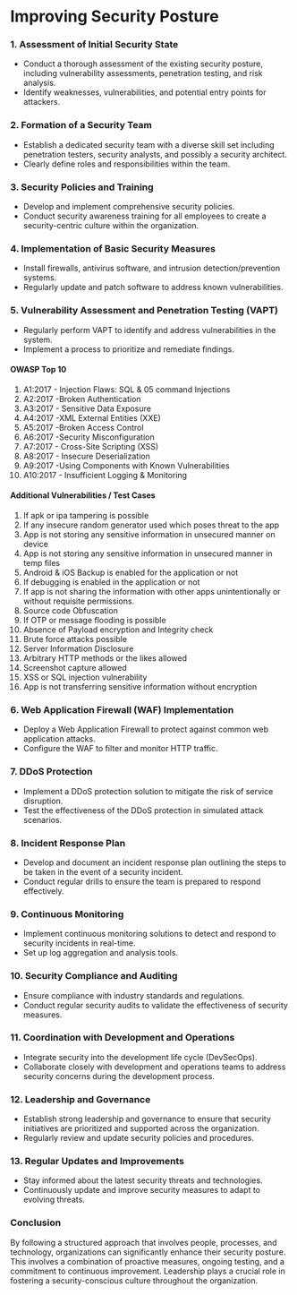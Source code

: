 # Improving Security Posture

### 1. Assessment of Initial Security State

- Conduct a thorough assessment of the existing security posture, including vulnerability assessments, penetration testing, and risk analysis.
- Identify weaknesses, vulnerabilities, and potential entry points for attackers.

### 2. Formation of a Security Team

- Establish a dedicated security team with a diverse skill set including penetration testers, security analysts, and possibly a security architect.
- Clearly define roles and responsibilities within the team.

### 3. Security Policies and Training

- Develop and implement comprehensive security policies.
- Conduct security awareness training for all employees to create a security-centric culture within the organization.

### 4. Implementation of Basic Security Measures

- Install firewalls, antivirus software, and intrusion detection/prevention systems.
- Regularly update and patch software to address known vulnerabilities.

### 5. Vulnerability Assessment and Penetration Testing (VAPT)

- Regularly perform VAPT to identify and address vulnerabilities in the system.
- Implement a process to prioritize and remediate findings.

#### OWASP Top 10

1. A1:2017 - Injection Flaws: SQL & 05 command Injections
2. A2:2017 -Broken Authentication
3. A3:2017 - Sensitive Data Exposure
4. A4:2017 -XML External Entities (XXE)
5. A5:2017 -Broken Access Control
6. A6:2017 -Security Misconfiguration
7. A7:2017 - Cross-Site Scripting (XSS)
8. A8:2017 - Insecure Deserialization
9. A9:2017 -Using Components with Known Vulnerabilities
10. A10:2017 - Insufficient Logging & Monitoring

#### Additional Vulnerabilities / Test Cases

1. If apk or ipa tampering is possible
2. If any insecure random generator used which poses threat to the app
3. App is not storing any sensitive information in unsecured manner on device
4. App is not storing any sensitive information in unsecured manner in temp files
5. Android & iOS Backup is enabled for the application or not
6. If debugging is enabled in the application or not
7. If app is not sharing the information with other apps unintentionally or without requisite permissions.
8. Source code Obfuscation
9. If OTP or message flooding is possible
10. Absence of Payload encryption and Integrity check
11. Brute force attacks possible
12. Server Information Disclosure
13. Arbitrary HTTP methods or the likes allowed
14. Screenshot capture allowed
15. XSS or SQL injection vulnerability
16. App is not transferring sensitive information without encryption

### 6. Web Application Firewall (WAF) Implementation

- Deploy a Web Application Firewall to protect against common web application attacks.
- Configure the WAF to filter and monitor HTTP traffic.

### 7. DDoS Protection

- Implement a DDoS protection solution to mitigate the risk of service disruption.
- Test the effectiveness of the DDoS protection in simulated attack scenarios.

### 8. Incident Response Plan

- Develop and document an incident response plan outlining the steps to be taken in the event of a security incident.
- Conduct regular drills to ensure the team is prepared to respond effectively.

### 9. Continuous Monitoring

- Implement continuous monitoring solutions to detect and respond to security incidents in real-time.
- Set up log aggregation and analysis tools.

### 10. Security Compliance and Auditing

- Ensure compliance with industry standards and regulations.
- Conduct regular security audits to validate the effectiveness of security measures.

### 11. Coordination with Development and Operations

- Integrate security into the development life cycle (DevSecOps).
- Collaborate closely with development and operations teams to address security concerns during the development process.

### 12. Leadership and Governance

- Establish strong leadership and governance to ensure that security initiatives are prioritized and supported across the organization.
- Regularly review and update security policies and procedures.

### 13. Regular Updates and Improvements

- Stay informed about the latest security threats and technologies.
- Continuously update and improve security measures to adapt to evolving threats.

### Conclusion

By following a structured approach that involves people, processes, and technology, organizations can significantly enhance their security posture. This involves a combination of proactive measures, ongoing testing, and a commitment to continuous improvement. Leadership plays a crucial role in fostering a security-conscious culture throughout the organization.
